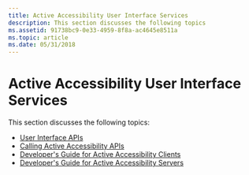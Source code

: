 ```yaml
---
title: Active Accessibility User Interface Services
description: This section discusses the following topics
ms.assetid: 91738bc9-0e33-4959-8f8a-ac4645e8511a
ms.topic: article
ms.date: 05/31/2018
---
```


# Active Accessibility User Interface Services

This section discusses the following topics:

-   [User Interface APIs](user-interface-apis.md)
-   [Calling Active Accessibility APIs](calling-active-accessibility-apis.md)
-   [Developer's Guide for Active Accessibility Clients](developer-s-guide-for-active-accessibility-clients.md)
-   [Developer's Guide for Active Accessibility Servers](developer-s-guide-for-active-accessibility-servers.md)

 

 




